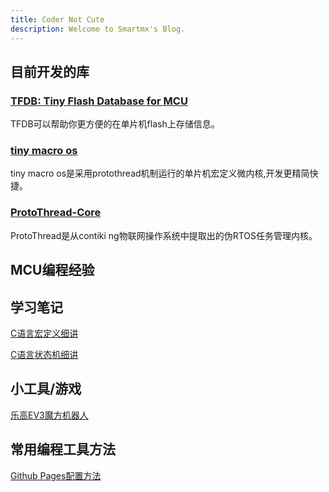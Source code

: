 ```yaml
---
title: Coder Not Cute
description: Welcome to Smartmx's Blog.
---
```


## 目前开发的库  

### [TFDB: Tiny Flash Database for MCU](https://blog.maxiang.vip/TFDB/)  

TFDB可以帮助你更方便的在单片机flash上存储信息。  

### [tiny macro os](https://blog.maxiang.vip/tiny-macro-os/)

tiny macro os是采用protothread机制运行的单片机宏定义微内核,开发更精简快捷。  

### [ProtoThread-Core](https://blog.maxiang.vip/ProtoThread-Core/)

ProtoThread是从contiki ng物联网操作系统中提取出的伪RTOS任务管理内核。

## MCU编程经验  

## 学习笔记

[C语言宏定义细讲](code-skills/20170727_c_define.md)

[C语言状态机细讲](code-skills/20170728_FSM.md)

## 小工具/游戏

[乐高EV3魔方机器人](https://blog.maxiang.vip/CubeSpinner/)

## 常用编程工具方法

[Github Pages配置方法](code-tools/GithubPageCfg.md)  
